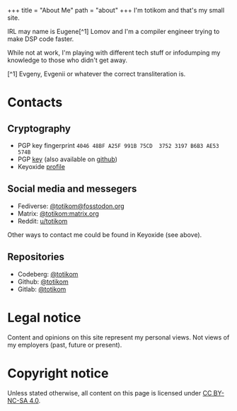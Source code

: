 +++
title = "About Me"
path = "about"
+++
I'm totikom and that's my small site.

IRL may name is Eugene[^1] Lomov and I'm a compiler engineer trying to make DSP code faster.

While not at work, I'm playing with different tech stuff or infodumping my knowledge to those who didn't get away.

[^1] Evgeny, Evgenii or whatever the correct transliteration is.

# Contacts
## Cryptography
- PGP key fingerprint `4046 48BF A25F 991B 75CD  3752 3197 B6B3 AE53 574B`
- PGP [key](/key.asc) (also available on [github](https://github.com/totikom.gpg))
- Keyoxide [profile](https://keyoxide.org/aspe:keyoxide.org:N2JI63C76RTIUDK54WA7COKDLU)

## Social media and messegers
- Fediverse: [@totikom@fosstodon.org](https://fosstodon.org/@totikom)
- Matrix: [@totikom:matrix.org](https://matrix.to/#/@totikom:matrix.org)
- Reddit: [u/totikom](https://www.reddit.com/user/totikom/)

Other ways to contact me could be found in Keyoxide (see above).

## Repositories
- Codeberg: [@totikom](https://codeberg.org/totikom)
- Github: [@totikom](https://github.com/totikom)
- Gitlab: [@totikom](https://gitlab.com/totikom)

# Legal notice
Content and opinions on this site represent my personal views.
Not views of my employers (past, future or present).

# Copyright notice
Unless stated otherwise, all content on this page is licensed under [CC BY-NC-SA 4.0](https://creativecommons.org/licenses/by-nc-sa/4.0/).
